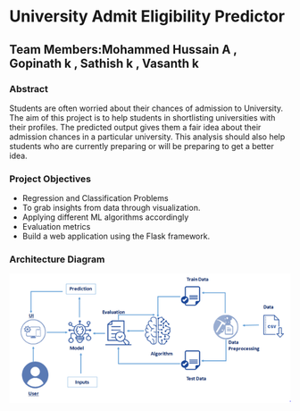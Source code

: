 # University Admit Eligibility Predictor
## Team Members:Mohammed Hussain A , Gopinath k , Sathish k , Vasanth k
### Abstract
Students are often worried about their chances of admission to University. The aim of this project is to help students in shortlisting universities with their profiles. The predicted output gives them a fair idea about their admission chances in a particular university. This analysis should also help students who are currently preparing or will be preparing to get a better idea.

### Project Objectives
- Regression and Classification Problems
- To grab insights from data through visualization.
- Applying different ML algorithms accordingly 
- Evaluation metrics
- Build a web application using the Flask framework.

### Architecture Diagram
![Screenshot](https://github.com/IBM-EPBL/IBM-Project-1635-1658406225/blob/master/Images/ArchitectureDiagram.png)



